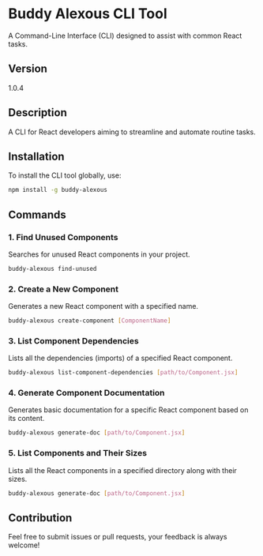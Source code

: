 # Buddy Alexous CLI Tool

A Command-Line Interface (CLI) designed to assist with common React tasks.

## Version

1.0.4

## Description

A CLI for React developers aiming to streamline and automate routine tasks.

## Installation

To install the CLI tool globally, use:

```bash
npm install -g buddy-alexous
```

## Commands

### 1. Find Unused Components

Searches for unused React components in your project.

```bash
buddy-alexous find-unused
```

### 2. Create a New Component

Generates a new React component with a specified name.

```bash
buddy-alexous create-component [ComponentName]
```

### 3. List Component Dependencies

Lists all the dependencies (imports) of a specified React component.

```bash
buddy-alexous list-component-dependencies [path/to/Component.jsx]
```

### 4. Generate Component Documentation

Generates basic documentation for a specific React component based on its content.

```bash
buddy-alexous generate-doc [path/to/Component.jsx]
```

### 5. List Components and Their Sizes

Lists all the React components in a specified directory along with their sizes.

```bash
buddy-alexous generate-doc [path/to/Component.jsx]
```

## Contribution

Feel free to submit issues or pull requests, your feedback is always welcome!

